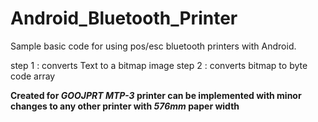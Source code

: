 # Android_Bluetooth_Printer

Sample basic code for using pos/esc bluetooth printers with Android.

step 1 : converts Text to a bitmap image
step 2 : converts bitmap to byte code array

**Created for _GOOJPRT MTP-3_ printer can be implemented with minor changes to any other printer with _576mm_ paper width**
